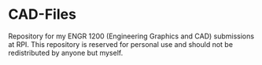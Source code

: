 # CAD-Files
Repository for my ENGR 1200 (Engineering Graphics and CAD) submissions at RPI. 
This repository is reserved for personal use and should not be redistributed by anyone but myself. 
